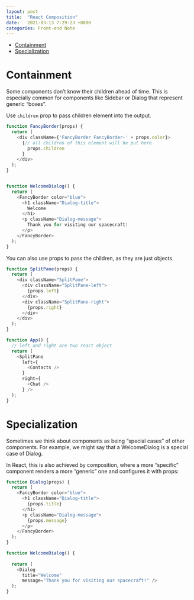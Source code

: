 ```yaml
---
layout: post
title:  "React Composition"
date:   2021-03-13 7:29:23 +0800
categories: Front-end Note
---
```


<!-- TOC -->

- [Containment](#containment)
- [Specialization](#specialization)

<!-- /TOC -->
# Containment
Some components don’t know their children ahead of time. This is especially common for components like Sidebar or Dialog that represent generic “boxes”.

Use `children` prop to pass children element into the output.

```js
function FancyBorder(props) {
  return (
    <div className={'FancyBorder FancyBorder-' + props.color}>
      {// all children of this element will be put here
        props.children
      }
    </div>
  );
}


function WelcomeDialog() {
  return (
    <FancyBorder color="blue">
      <h1 className="Dialog-title">
        Welcome
      </h1>
      <p className="Dialog-message">
        Thank you for visiting our spacecraft!
      </p>
    </FancyBorder>
  );
}
```
You can also use props to pass the children, as they are just objects.
```js
function SplitPane(props) {
  return (
    <div className="SplitPane">
      <div className="SplitPane-left">
        {props.left}
      </div>
      <div className="SplitPane-right">
        {props.right}
      </div>
    </div>
  );
}

function App() {
  // left and right are two react object
  return (
    <SplitPane
      left={
        <Contacts />
      }
      right={
        <Chat />
      } />
  );
}
```
# Specialization
Sometimes we think about components as being “special cases” of other components. For example, we might say that a WelcomeDialog is a special case of Dialog.

In React, this is also achieved by composition, where a more “specific” component renders a more “generic” one and configures it with props:
```js
function Dialog(props) {
  return (
    <FancyBorder color="blue">
      <h1 className="Dialog-title">
        {props.title}
      </h1>
      <p className="Dialog-message">
        {props.message}
      </p>
    </FancyBorder>
  );
}

function WelcomeDialog() {
  
  return (
    <Dialog
      title="Welcome"
      message="Thank you for visiting our spacecraft!" />
  );
}
```